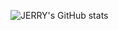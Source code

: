 ![JERRY's GitHub stats](https://github-readme-stats.vercel.app/api?username=JerryIs-strong&show_icons=true&bg_color=DEG,#3399ff,#ff99cc)

